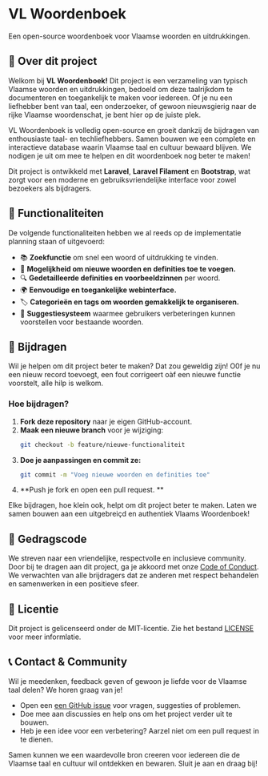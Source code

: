 # VL Woordenboek 

Een open-source woordenboek voor Vlaamse woorden en uitdrukkingen.

## 📖 Over dit project 

Welkom bij **VL Woordenboek!** Dit project is een verzameling van typisch Vlaamse woorden en uitdrukkingen, bedoeld om deze taalrijkdom te documenteren en toegankelijk te maken voor iedereen.
Of je nu een liefhebber bent van taal, een onderzoeker, of gewoon nieuwsgierig naar de rijke Vlaamse woordenschat, je bent hier op de juiste plek. 

VL Woordenboek is volledig open-source en groeit dankzij de bijdragen van enthousiaste taal- en techliefhebbers.
Samen bouwen we een complete en interactieve database waarin Vlaamse taal en cultuur bewaard blijven. 
We nodigen je uit om mee te helpen en dit woordenboek nog beter te maken! 

Dit project is ontwikkeld met **Laravel**, **Laravel Filament** en **Bootstrap**, wat zorgt voor een moderne en gebruiksvriendelijke interface voor zowel bezoekers als bijdragers.

## 🚀 Functionaliteiten

De volgende functionaliteiten hebben we al reeds op de implementatie planning staan of uitgevoerd: 

- 📚 **Zoekfunctie** om snel een woord of uitdrukking te vinden.
- 📝 **Mogelijkheid om nieuwe woorden en definities toe te voegen.**
- 🔍 **Gedetailleerde definities en voorbeeldzinnen** per woord.
- 🌍 **Eenvoudige en toegankelijke webinterface.**
- 🏷 **Categorieën en tags om woorden gemakkelijk te organiseren.**
- 🔄 **Suggestiesysteem** waarmee gebruikers verbeteringen kunnen voorstellen voor bestaande woorden.

## 🧐 Bijdragen

Wil je helpen om dit project beter te maken? Dat zou geweldig zijn! O0f je nu een nieuw record toevoegt, een fout corrigeert oàf een nieuwe functie voorstelt, alle hilp is welkom. 

### Hoe bijdragen? 

1. **Fork deze repository** naar je eigen GitHub-account. 
2. **Maak een nieuwe branch** voor je wijziging:
   ```sh
   git checkout -b feature/nieuwe-functionaliteit
    ```
3. **Doe je aanpassingen en commit ze:**
   ```sh
   git commit -m "Voeg nieuwe woorden en definities toe"
    ```
4. **Push je fork en open een pull request. **

Elke bijdragen, hoe klein ook, helpt om dit project beter te maken. 
Laten we samen bouwen aan een uitgebreiçd en authentiek Vlaams Woordenboek!

## 📜 Gedragscode

We streven naar een vriendelijke, respectvolle en inclusieve community. Door bij te dragen aan dit project, ga je akkoord met onze [Code of Conduct](https://github.com/Tjoosten/vl-woordenboek/blob/develop/CODE_OF_CONDUCT.md).
We verwachten van alle brijdragers dat ze anderen met respect behandelen en samenwerken in een positieve sfeer. 

## 📜 Licentie

Dit project is gelicenseerd onder de MIT-licentie. Zie het bestand [LICENSE](/LICENSE) voor meer informlatie.

## 📞 Contact & Community

Wil je meedenken, feedback geven of gewoon je liefde voor de Vlaamse taal delen? We horen graag van je! 

- Open een [een GitHub issue](https://github.com/Tjoosten/vl-woordenboek/issues/new) voor vragen, suggesties of problemen.
- Doe mee aan discussies en help ons om het project verder uit te bouwen.
- Heb je een idee voor een verbetering? Aarzel niet om een pull request in te dienen. 

Samen kunnen we een waardevolle bron creeren voor iedereen die de Vlaamse taal en cultuur wil ontdekken en bewaren. Sluit je aan en draag bij!
